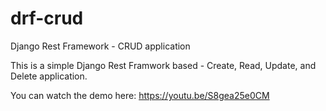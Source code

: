 # drf-crud
Django Rest Framework - CRUD application

This is a simple Django Rest Framwork based - Create, Read, Update, and Delete application.

You can watch the demo here: https://youtu.be/S8gea25e0CM


